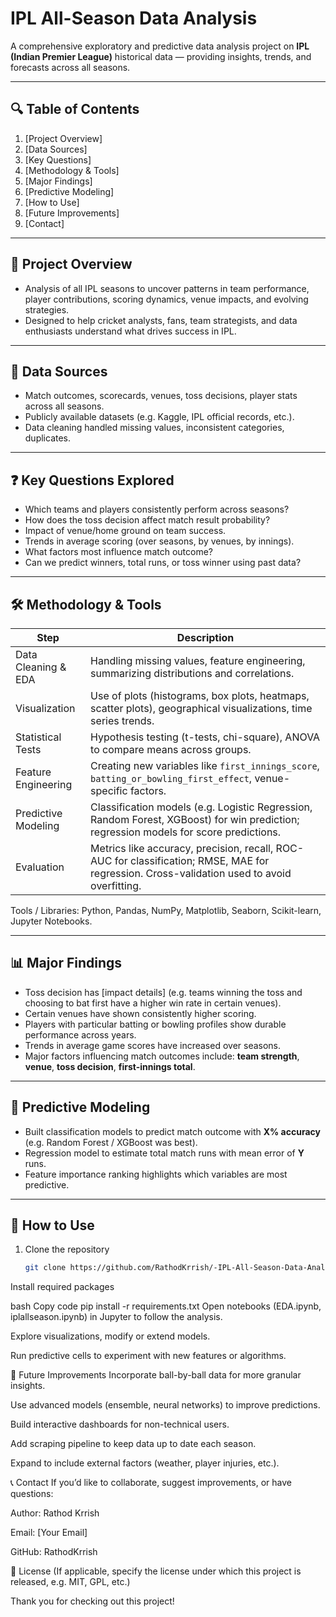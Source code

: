# IPL All-Season Data Analysis

A comprehensive exploratory and predictive data analysis project on **IPL (Indian Premier League)** historical data — providing insights, trends, and forecasts across all seasons.

---

## 🔍 Table of Contents

1. [Project Overview]  
2. [Data Sources]  
3. [Key Questions]
4. [Methodology & Tools]  
5. [Major Findings]
6. [Predictive Modeling]
7. [How to Use]  
8. [Future Improvements] 
9. [Contact]

---

## 📌 Project Overview

- Analysis of all IPL seasons to uncover patterns in team performance, player contributions, scoring dynamics, venue impacts, and evolving strategies.  
- Designed to help cricket analysts, fans, team strategists, and data enthusiasts understand what drives success in IPL.

---

## 📂 Data Sources

- Match outcomes, scorecards, venues, toss decisions, player stats across all seasons.  
- Publicly available datasets (e.g. Kaggle, IPL official records, etc.).  
- Data cleaning handled missing values, inconsistent categories, duplicates.

---

## ❓ Key Questions Explored

- Which teams and players consistently perform across seasons?  
- How does the toss decision affect match result probability?  
- Impact of venue/home ground on team success.  
- Trends in average scoring (over seasons, by venues, by innings).  
- What factors most influence match outcome?  
- Can we predict winners, total runs, or toss winner using past data?

---

## 🛠 Methodology & Tools

| Step | Description |
|------|-------------|
| Data Cleaning & EDA | Handling missing values, feature engineering, summarizing distributions and correlations. |
| Visualization | Use of plots (histograms, box plots, heatmaps, scatter plots), geographical visualizations, time series trends. |
| Statistical Tests | Hypothesis testing (t-tests, chi-square), ANOVA to compare means across groups. |
| Feature Engineering | Creating new variables like `first_innings_score`, `batting_or_bowling_first_effect`, venue-specific factors. |
| Predictive Modeling | Classification models (e.g. Logistic Regression, Random Forest, XGBoost) for win prediction; regression models for score predictions. |
| Evaluation | Metrics like accuracy, precision, recall, ROC-AUC for classification; RMSE, MAE for regression. Cross-validation used to avoid overfitting. |

Tools / Libraries: Python, Pandas, NumPy, Matplotlib, Seaborn, Scikit-learn, Jupyter Notebooks.

---

## 📊 Major Findings

- Toss decision has [impact details] (e.g. teams winning the toss and choosing to bat first have a higher win rate in certain venues).  
- Certain venues have shown consistently higher scoring.  
- Players with particular batting or bowling profiles show durable performance across years.  
- Trends in average game scores have increased over seasons.  
- Major factors influencing match outcomes include: **team strength**, **venue**, **toss decision**, **first-innings total**.

---

## 🤖 Predictive Modeling

- Built classification models to predict match outcome with **X% accuracy** (e.g. Random Forest / XGBoost was best).  
- Regression model to estimate total match runs with mean error of **Y** runs.  
- Feature importance ranking highlights which variables are most predictive.

---

## 🚀 How to Use

1. Clone the repository  
   ```bash
   git clone https://github.com/RathodKrrish/-IPL-All-Season-Data-Analysis-.git
Install required packages

bash
Copy code
pip install -r requirements.txt
Open notebooks (EDA.ipynb, iplallseason.ipynb) in Jupyter to follow the analysis.

Explore visualizations, modify or extend models.

Run predictive cells to experiment with new features or algorithms.

🔮 Future Improvements
Incorporate ball-by-ball data for more granular insights.

Use advanced models (ensemble, neural networks) to improve predictions.

Build interactive dashboards for non-technical users.

Add scraping pipeline to keep data up to date each season.

Expand to include external factors (weather, player injuries, etc.).

📞 Contact
If you’d like to collaborate, suggest improvements, or have questions:

Author: Rathod Krrish

Email: [Your Email]

GitHub: RathodKrrish

📝 License
(If applicable, specify the license under which this project is released, e.g. MIT, GPL, etc.)

Thank you for checking out this project!
